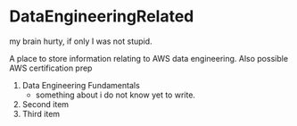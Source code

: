 # DataEngineeringRelated
my brain hurty, if only I was not stupid.

A place to store information relating to AWS data engineering.
Also possible AWS certification prep


1. Data Engineering Fundamentals
    - something about i do not know yet to write.
2. Second item
3. Third item